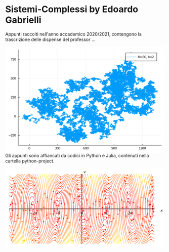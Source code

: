 # Sistemi-Complessi by Edoardo Gabrielli
Appunti raccolti nell'anno accademico 2020/2021, contengono la trascrizione delle dispense del professor ...

<img style="float: right;" src="https://github.com/dodogabrie/Sistemi-Complessi/blob/master/figures/lez_10_Weier_M_30_b_2.png" alt="drawing"/>

Gli appunti sono affiancati da codici in Python e Julia, contenuti nella cartella python-project.

<img style="float: right;" src="https://github.com/dodogabrie/Sistemi-Complessi/blob/master/figures/15_pendolo.png" alt="drawing"/>


